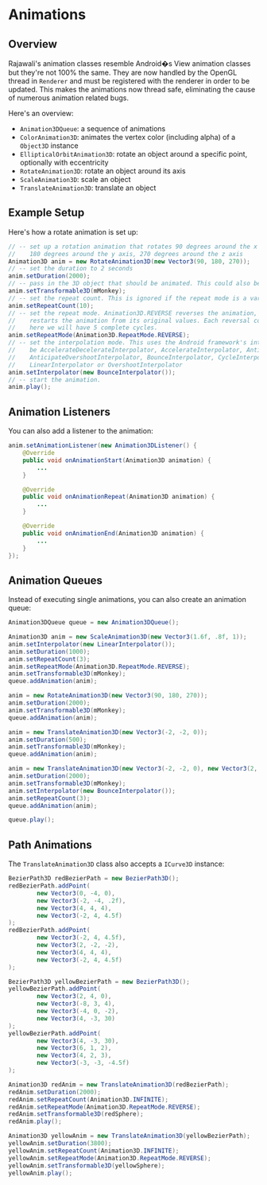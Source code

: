# Animations

## Overview
Rajawali's animation classes resemble Android�s View animation classes but they're not 100% the same. They are now handled by the OpenGL thread in `Renderer` and must be registered with the renderer in order to be updated. This makes the animations now thread safe, eliminating the cause of numerous animation related bugs.

Here's an overview:
* `Animation3DQueue`: a sequence of animations
* `ColorAnimation3D`: animates the vertex color (including alpha) of a `Object3D` instance
* `EllipticalOrbitAnimation3D`: rotate an object around a specific point, optionally with eccentricity
* `RotateAnimation3D`: rotate an object around its axis
* `ScaleAnimation3D`: scale an object
* `TranslateAnimation3D`: translate an object

## Example Setup

Here's how a rotate animation is set up:
```java
// -- set up a rotation animation that rotates 90 degrees around the x axis,
//    180 degrees around the y axis, 270 degrees around the z axis
Animation3D anim = new RotateAnimation3D(new Vector3(90, 180, 270));
// -- set the duration to 2 seconds
anim.setDuration(2000);
// -- pass in the 3D object that should be animated. This could also be the camera or a lamp.
anim.setTransformable3D(mMonkey);
// -- set the repeat count. This is ignored if the repeat mode is a variant of infinite.
anim.setRepeatCount(10);
// -- set the repeat mode. Animation3D.REVERSE reverses the animation, Animation3D.RESTART
//    restarts the animation from its original values. Each reversal counts as a repeat so 
//    here we will have 5 complete cycles.
anim.setRepeatMode(Animation3D.RepeatMode.REVERSE);
// -- set the interpolation mode. This uses the Android framework's interpolators which can
//    be AccelerateDecelerateInterpolator, AccelerateInterpolator, AnticipateInterpolator,
//    AnticipateOvershootInterpolator, BounceInterpolator, CycleInterpolator, DecelerateInterpolator,
//    LinearInterpolator or OvershootInterpolator
anim.setInterpolator(new BounceInterpolator());
// -- start the animation.
anim.play();
```

## Animation Listeners

You can also add a listener to the animation:

```java
anim.setAnimationListener(new Animation3DListener() {
	@Override
	public void onAnimationStart(Animation3D animation) {
		...
	}

	@Override
	public void onAnimationRepeat(Animation3D animation) {
		...
	}

	@Override
	public void onAnimationEnd(Animation3D animation) {
		...
	}
});
```

## Animation Queues

Instead of executing single animations, you can also create an animation queue:

```java
Animation3DQueue queue = new Animation3DQueue();

Animation3D anim = new ScaleAnimation3D(new Vector3(1.6f, .8f, 1));
anim.setInterpolator(new LinearInterpolator());
anim.setDuration(1000);
anim.setRepeatCount(3);
anim.setRepeatMode(Animation3D.RepeatMode.REVERSE);
anim.setTransformable3D(mMonkey);
queue.addAnimation(anim);

anim = new RotateAnimation3D(new Vector3(90, 180, 270));
anim.setDuration(2000);
anim.setTransformable3D(mMonkey);
queue.addAnimation(anim);

anim = new TranslateAnimation3D(new Vector3(-2, -2, 0));
anim.setDuration(500);
anim.setTransformable3D(mMonkey);
queue.addAnimation(anim);

anim = new TranslateAnimation3D(new Vector3(-2, -2, 0), new Vector3(2, 2, 0));
anim.setDuration(2000);
anim.setTransformable3D(mMonkey);
anim.setInterpolator(new BounceInterpolator());
anim.setRepeatCount(3);
queue.addAnimation(anim);

queue.play();
```

## Path Animations

The `TranslateAnimation3D` class also accepts a `ICurve3D` instance:

```java
BezierPath3D redBezierPath = new BezierPath3D();
redBezierPath.addPoint(
		new Vector3(0, -4, 0),
		new Vector3(-2, -4, .2f),
		new Vector3(4, 4, 4),
		new Vector3(-2, 4, 4.5f)
);
redBezierPath.addPoint(
		new Vector3(-2, 4, 4.5f),
		new Vector3(2, -2, -2),
		new Vector3(4, 4, 4),
		new Vector3(-2, 4, 4.5f)
);

BezierPath3D yellowBezierPath = new BezierPath3D();
yellowBezierPath.addPoint(
		new Vector3(2, 4, 0),
		new Vector3(-8, 3, 4),
		new Vector3(-4, 0, -2),
		new Vector3(4, -3, 30)
);
yellowBezierPath.addPoint(
		new Vector3(4, -3, 30),
		new Vector3(6, 1, 2),
		new Vector3(4, 2, 3),
		new Vector3(-3, -3, -4.5f)
);

Animation3D redAnim = new TranslateAnimation3D(redBezierPath);
redAnim.setDuration(2000);
redAnim.setRepeatCount(Animation3D.INFINITE);
redAnim.setRepeatMode(Animation3D.RepeatMode.REVERSE);
redAnim.setTransformable3D(redSphere);
redAnim.play();

Animation3D yellowAnim = new TranslateAnimation3D(yellowBezierPath);
yellowAnim.setDuration(3800);
yellowAnim.setRepeatCount(Animation3D.INFINITE);
yellowAnim.setRepeatMode(Animation3D.RepeatMode.REVERSE);
yellowAnim.setTransformable3D(yellowSphere);
yellowAnim.play();
```